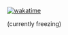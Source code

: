 [![wakatime](https://wakatime.com/badge/user/30595099-02b3-44c9-9553-bfedf73678b0/project/5a2a7063-1ee8-4266-b036-6697a11b58e2.svg?style=for-the-badge)](https://wakatime.com/badge/user/30595099-02b3-44c9-9553-bfedf73678b0/project/5a2a7063-1ee8-4266-b036-6697a11b58e2)

(currently freezing)
